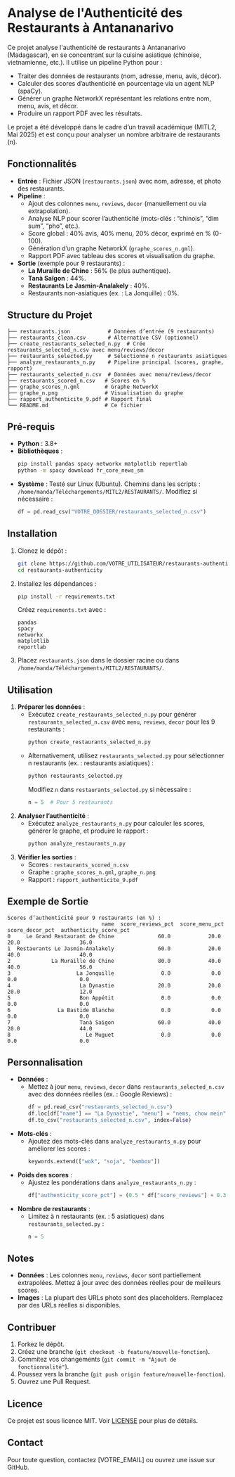 # Analyse de l'Authenticité des Restaurants à Antananarivo

Ce projet analyse l'authenticité de restaurants à Antananarivo (Madagascar), en se concentrant sur la cuisine asiatique (chinoise, vietnamienne, etc.). Il utilise un pipeline Python pour :
- Traiter des données de restaurants (nom, adresse, menu, avis, décor).
- Calculer des scores d’authenticité en pourcentage via un agent NLP (spaCy).
- Générer un graphe NetworkX représentant les relations entre nom, menu, avis, et décor.
- Produire un rapport PDF avec les résultats.

Le projet a été développé dans le cadre d’un travail académique (MITL2, Mai 2025) et est conçu pour analyser un nombre arbitraire de restaurants (n).

## Fonctionnalités
- **Entrée** : Fichier JSON (`restaurants.json`) avec nom, adresse, et photo des restaurants.
- **Pipeline** :
  - Ajout des colonnes `menu`, `reviews`, `decor` (manuellement ou via extrapolation).
  - Analyse NLP pour scorer l’authenticité (mots-clés : “chinois”, “dim sum”, “pho”, etc.).
  - Score global : 40% avis, 40% menu, 20% décor, exprimé en % (0-100).
  - Génération d’un graphe NetworkX (`graphe_scores_n.gml`).
  - Rapport PDF avec tableau des scores et visualisation du graphe.
- **Sortie** (exemple pour 9 restaurants) :
  - **La Muraille de Chine** : 56% (le plus authentique).
  - **Tanà Saïgon** : 44%.
  - **Restaurants Le Jasmin-Analakely** : 40%.
  - Restaurants non-asiatiques (ex. : La Jonquille) : 0%.

## Structure du Projet
```
├── restaurants.json            # Données d’entrée (9 restaurants)
├── restaurants_clean.csv       # Alternative CSV (optionnel)
├── create_restaurants_selected_n.py  # Crée restaurants_selected_n.csv avec menu/reviews/decor
├── restaurants_selected.py     # Sélectionne n restaurants asiatiques
├── analyze_restaurants_n.py    # Pipeline principal (scores, graphe, rapport)
├── restaurants_selected_n.csv  # Données avec menu/reviews/decor
├── restaurants_scored_n.csv   # Scores en %
├── graphe_scores_n.gml        # Graphe NetworkX
├── graphe_n.png               # Visualisation du graphe
├── rapport_authenticite_9.pdf # Rapport final
└── README.md                  # Ce fichier
```

## Pré-requis
- **Python** : 3.8+
- **Bibliothèques** :
  ```bash
  pip install pandas spacy networkx matplotlib reportlab
  python -m spacy download fr_core_news_sm
  ```
- **Système** : Testé sur Linux (Ubuntu). Chemins dans les scripts : `/home/manda/Téléchargements/MITL2/RESTAURANTS/`. Modifiez si nécessaire :
  ```python
  df = pd.read_csv("VOTRE_DOSSIER/restaurants_selected_n.csv")
  ```

## Installation
1. Clonez le dépôt :
   ```bash
   git clone https://github.com/VOTRE_UTILISATEUR/restaurants-authenticity.git
   cd restaurants-authenticity
   ```
2. Installez les dépendances :
   ```bash
   pip install -r requirements.txt
   ```
   Créez `requirements.txt` avec :
   ```
   pandas
   spacy
   networkx
   matplotlib
   reportlab
   ```
3. Placez `restaurants.json` dans le dossier racine ou dans `/home/manda/Téléchargements/MITL2/RESTAURANTS/`.

## Utilisation
1. **Préparer les données** :
   - Exécutez `create_restaurants_selected_n.py` pour générer `restaurants_selected_n.csv` avec `menu`, `reviews`, `decor` pour les 9 restaurants :
     ```bash
     python create_restaurants_selected_n.py
     ```
   - Alternativement, utilisez `restaurants_selected.py` pour sélectionner n restaurants (ex. : restaurants asiatiques) :
     ```bash
     python restaurants_selected.py
     ```
     Modifiez `n` dans `restaurants_selected.py` si nécessaire :
     ```python
     n = 5  # Pour 5 restaurants
     ```
2. **Analyser l’authenticité** :
   - Exécutez `analyze_restaurants_n.py` pour calculer les scores, générer le graphe, et produire le rapport :
     ```bash
     python analyze_restaurants_n.py
     ```
3. **Vérifier les sorties** :
   - Scores : `restaurants_scored_n.csv`
   - Graphe : `graphe_scores_n.gml`, `graphe_n.png`
   - Rapport : `rapport_authenticite_9.pdf`

## Exemple de Sortie
```
Scores d’authenticité pour 9 restaurants (en %) :
                              name  score_reviews_pct  score_menu_pct  score_decor_pct  authenticity_score_pct
0     Le Grand Restaurant de Chine              60.0            20.0             20.0                   36.0
1  Restaurants Le Jasmin-Analakely              60.0            20.0             40.0                   40.0
2             La Muraille de Chine              80.0            40.0             40.0                   56.0
3                     La Jonquille               0.0             0.0              0.0                    0.0
4                      La Dynastie              20.0            20.0             20.0                   12.0
5                      Bon Appétit               0.0             0.0              0.0                    0.0
6               La Bastide Blanche               0.0             0.0              0.0                    0.0
7                      Tanà Saïgon              60.0            40.0             20.0                   44.0
8                        Le Muguet               0.0             0.0              0.0                    0.0
```

## Personnalisation
- **Données** :
  - Mettez à jour `menu`, `reviews`, `decor` dans `restaurants_selected_n.csv` avec des données réelles (ex. : Google Reviews) :
    ```python
    df = pd.read_csv("restaurants_selected_n.csv")
    df.loc[df["name"] == "La Dynastie", "menu"] = "nems, chow mein"
    df.to_csv("restaurants_selected_n.csv", index=False)
    ```
- **Mots-clés** :
  - Ajoutez des mots-clés dans `analyze_restaurants_n.py` pour améliorer les scores :
    ```python
    keywords.extend(["wok", "soja", "bambou"])
    ```
- **Poids des scores** :
  - Ajustez les pondérations dans `analyze_restaurants_n.py` :
    ```python
    df["authenticity_score_pct"] = (0.5 * df["score_reviews"] + 0.3 * df["score_menu"] + 0.2 * df["score_decor"]) * 20
    ```
- **Nombre de restaurants** :
  - Limitez à n restaurants (ex. : 5 asiatiques) dans `restaurants_selected.py` :
    ```python
    n = 5
    ```

## Notes
- **Données** : Les colonnes `menu`, `reviews`, `decor` sont partiellement extrapolées. Mettez à jour avec des données réelles pour de meilleurs scores.
- **Images** : La plupart des URLs photo sont des placeholders. Remplacez par des URLs réelles si disponibles.

## Contribuer
1. Forkez le dépôt.
2. Créez une branche (`git checkout -b feature/nouvelle-fonction`).
3. Commitez vos changements (`git commit -m "Ajout de fonctionnalité"`).
4. Poussez vers la branche (`git push origin feature/nouvelle-fonction`).
5. Ouvrez une Pull Request.

## Licence
Ce projet est sous licence MIT. Voir [LICENSE](LICENSE) pour plus de détails.

## Contact
Pour toute question, contactez [VOTRE_EMAIL] ou ouvrez une issue sur GitHub.